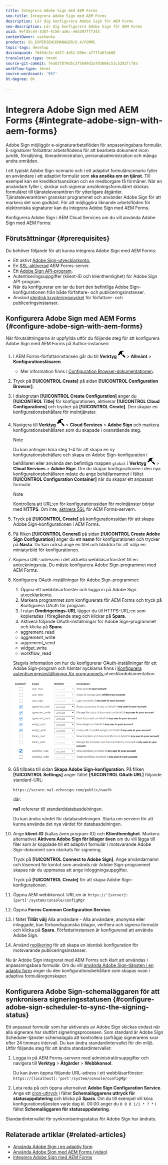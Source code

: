 ```yaml
---
title: Integrera Adobe Sign med AEM Forms
seo-title: Integrera Adobe Sign med AEM Forms
description: Lär dig konfigurera Adobe Sign för AEM Forms
seo-description: Lär dig konfigurera Adobe Sign för AEM Forms
uuid: 9efd5c44-3d87-4c56-aa6c-e65397fff243
contentOwner: sashanka
products: SG_EXPERIENCEMANAGER/6.4/FORMS
topic-tags: develop
discoiquuid: 7d494c2e-d457-4d52-89be-a77ffa07eb88
translation-type: tm+mt
source-git-commit: 7ea83f879d5c3f5699d2a783686c53c5292fcf8a
workflow-type: tm+mt
source-wordcount: '957'
ht-degree: 0%

---
```



# Integrera Adobe Sign med AEM Forms {#integrate-adobe-sign-with-aem-forms}

Adobe Sign möjliggör e-signaturarbetsflöden för anpassningsbara formulär. E-signaturer förbättrar arbetsflödena för att bearbeta dokument inom juridik, försäljning, löneadministration, personaladministration och många andra områden.

I ett typiskt Adobe Sign-scenario och i ett adaptivt formulärscenario fyller en användare i ett adaptivt formulär som **ska ansöka om en tjänst**. Till exempel kan en kreditkortsansökan och en medborgare få förmåner. När en användare fyller i, skickar och signerar ansökningsformuläret skickas formuläret till tjänsteleverantören för ytterligare åtgärder. Tjänsteleverantören granskar programmet och använder Adobe Sign för att markera det som godkänt. För att möjliggöra liknande arbetsflöden för elektroniska signaturer kan du integrera Adobe Sign med AEM Forms.

Konfigurera Adobe Sign i AEM Cloud Services om du vill använda Adobe Sign med AEM Forms:

## Förutsättningar {#prerequisites}

Du behöver följande för att kunna integrera Adobe Sign med AEM Forms:

* Ett aktivt [Adobe Sign-utvecklarkonto.](https://acrobat.adobe.com/us/en/why-adobe/developer-form.html)
* En [SSL-aktiverad](/help/sites-administering/ssl-by-default.md) AEM Forms-server.
* Ett [Adobe Sign API-program](https://www.adobe.io/apis/documentcloud/sign/docs.html#!adobedocs/adobe-sign/master/gstarted/create_app.md).
* Autentiseringsuppgifter (klient-ID och klienthemlighet) för Adobe Sign API-program.
* När du konfigurerar om tar du bort den befintliga Adobe Sign-konfigurationen från både författare- och publiceringsinstanser.
* Använd [identisk krypteringsnyckel](/help/sites-administering/security-checklist.md#make-sure-you-properly-replicate-encryption-keys-when-needed) för författare- och publiceringsinstanser.

## Konfigurera Adobe Sign med AEM Forms {#configure-adobe-sign-with-aem-forms}

När förutsättningarna är uppfyllda utför du följande steg för att konfigurera Adobe Sign med AEM Forms på Author-instansen:

1. I AEM Forms-författarinstansen går du till **Verktyg** ![hammer](assets/hammer.png) > **Allmänt** > **Konfigurationsläsaren**.
   * Mer information finns i [Configuration Browser-dokumentationen](/help/sites-administering/configurations.md).
1. Tryck på **[!UICONTROL Create]** på sidan **[!UICONTROL Configuration Browser]**.
1. I dialogrutan **[!UICONTROL Create Configuration]** anger du **[!UICONTROL Title]** för konfigurationen, aktiverar **[!UICONTROL Cloud Configurations]** och trycker på **[!UICONTROL Create]**. Den skapar en konfigurationsbehållare för molntjänster.
1. Navigera till **Verktyg** ![hammer](assets/hammer.png) > **Cloud Services** > **Adobe Sign** och markera konfigurationsbehållaren som du skapade i ovanstående steg.

   >[!NOTE]
   >
   >Du kan antingen köra steg 1-4 för att skapa en ny konfigurationsbehållare och skapa en Adobe Sign-konfiguration i behållaren eller använda den befintliga mappen `global` i **Verktyg** ![hammer](assets/hammer.png) > **Cloud Services** > **Adobe Sign**. Om du skapar konfigurationen i den nya konfigurationsbehållaren måste du ange behållarnamnet i fältet **[!UICONTROL Configuration Container]** när du skapar ett anpassat formulär.

   >[!NOTE]
   Kontrollera att URL:en för konfigurationssidan för molntjänster börjar med **HTTPS**. Om inte, [aktivera SSL](/help/sites-administering/ssl-by-default.md) för AEM Forms-servern.

1. Tryck på **[!UICONTROL Create]** på konfigurationssidan för att skapa Adobe Sign-konfigurationen i AEM Forms.
1. På fliken **[!UICONTROL General]** på sidan **[!UICONTROL Create Adobe Sign Configuration]** anger du ett **namn** för konfigurationen och trycker på **Nästa**. Du kan också ange en titel och bläddra för att välja en miniatyrbild för konfigurationen.

1. Kopiera URL-adressen i det aktuella webbläsarfönstret till en anteckningsruta. Du måste konfigurera Adobe Sign-programmet med AEM Forms.

1. Konfigurera OAuth-inställningar för Adobe Sign-programmet:

   1. Öppna ett webbläsarfönster och logga in på Adobe Sign utvecklarkonto.
   1. Markera programmet som konfigurerats för AEM Forms och tryck på Konfigurera OAuth för program.
   1. I rutan **Omdirigerings-URL** lägger du till HTTPS-URL:en som kopierades i föregående steg och klickar på **Spara**.
   1. Aktivera följande OAuth-inställningar för Adobe Sign-programmet och klicka på **Spara**.
   * aggrement_read
   * aggrement_write
   * aggrement_send
   * widget_write
   * workflow_read

   Stegvis information om hur du konfigurerar OAuth-inställningar för ett Adobe Sign-program och hämtar nycklarna finns i [Konfigurera autentiseringsinställningar för programmets ](https://www.adobe.io/apis/documentcloud/sign/docs.html#!adobedocs/adobe-sign/master/gstarted/configure_oauth.md) utvecklardokumentation.

   ![OAuth-konfiguration](assets/oauthconfig_new.png)

1. Gå tillbaka till sidan **Skapa Adobe Sign-konfiguration**. På fliken **[!UICONTROL Settings]** anger fältet **[!UICONTROL OAuth URL]** följande standard-URL:

   `https://secure.na1.echosign.com/public/oauth`

   där:

   **na1** refererar till standarddatabasdelningen.

   Du kan ändra värdet för databasdelningen. Starta om servern för att kunna använda det nya värdet för databasdelningen.

1. Ange **klient-ID** (kallas även program-ID) och **Klienthemlighet**. Markera alternativet **Aktivera Adobe Sign för bilagor även** om du vill lägga till filer som är kopplade till ett adaptivt formulär i motsvarande Adobe Sign-dokument som skickats för signering.

   Tryck på **[!UICONTROL Connect to Adobe Sign]**. Ange användarnamn och lösenord för kontot som används när Adobe Sign-programmet skapas när du uppmanas att ange inloggningsuppgifter.

   Tryck på **[!UICONTROL Create]** för att skapa Adobe Sign-konfigurationen.

1. Öppna AEM webbkonsol. URL:en är `https://'[server]:[port]'/system/console/configMgr`
1. Öppna **Forms Common Configuration Service.**
1. I fältet **Tillåt** **välj** Alla användare - Alla användare, anonyma eller inloggade, kan förhandsgranska bilagor, verifiera och signera formulär och klicka på **Spara.** Författarinstansen är konfigurerad att använda Adobe Sign.
1. Använd [replikering](/help/sites-deploying/replication.md) för att skapa en identisk konfiguration för motsvarande publiceringsinstanser.

Nu är Adobe Sign integrerat med AEM Forms och klart att användas i anpassningsbara formulär. Om du vill [använda Adobe Sign-tjänsten i en adaptiv form](../../forms/using/working-with-adobe-sign.md#configure-adobe-sign-for-an-adaptive-form) anger du den konfigurationsbehållare som skapas ovan i adaptiva formuläregenskaper.

## Konfigurera Adobe Sign-schemaläggaren för att synkronisera signeringsstatusen {#configure-adobe-sign-scheduler-to-sync-the-signing-status}

Ett anpassat formulär som har aktiverats av Adobe Sign skickas endast när alla signerare har slutfört signeringsprocessen. Som standard är Adobe Sign Scheduler-tjänster schemalagda att kontrollera (avfråga) signerarens svar efter 24 timmars intervall. Du kan ändra standardintervallet för din miljö. Utför följande steg för att ändra standardintervallet:

1. Logga in på AEM Forms-servern med administratörsuppgifter och navigera till **Verktyg** > **Åtgärder** > **Webbkonsol**.

   Du kan även öppna följande URL-adress i ett webbläsarfönster:
   `https://[localhost]:'port'/system/console/configMgr`

1. Leta reda på och öppna alternativet **Adobe Sign Configuration Service**. Ange ett [cron-uttryck](https://en.wikipedia.org/wiki/Cron#CRON_expression) i fältet **Schemaläggarens uttryck för statusuppdatering** och klicka på **Spara**. Om du till exempel vill köra konfigurationstjänsten varje dag kl. 00:00 anger du `0 0 0 1/1 * ? *` i fältet **Schemaläggaren för statusuppdatering**.

Standardintervallet för synkroniseringsstatus för Adobe Sign har ändrats.

## Relaterade artiklar {#related-articles}

* [Använda Adobe Sign i en adaptiv form](../../forms/using/working-with-adobe-sign.md)
* [Använda Adobe Sign med AEM Forms (video)](https://helpx.adobe.com/experience-manager/kt/forms/using/adobe-sign-integration-feature-video.html)
* [Integrera Adobe Sign med AEM Forms](../../forms/using/adobe-sign-integration-adaptive-forms.md)
